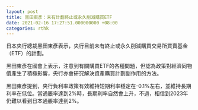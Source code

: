 ```yaml
---
layout: post
title: 黑田東彥：未有計劃終止或永久削減購買ETF
date: 2021-02-16 17:27:51.000000000 +08:00
categories: rthk
---
```


日本央行總裁黑田東彥表示，央行目前未有終止或永久削減購買交易所買賣基金（ETF）的計劃。

黑田東彥在國會上表示，注意到有關購買ETF的各種問題，但認為政策對經濟同物價產生了積極影響，央行亦會研究解決資產購買計劃副作用的方法。

黑田東彥提到，央行負利率政策有效維持短期利率穩定在-0.1%左右，並維持長期利率在低位。當通脹率達到2%時，長期利率自然會上升，不過，相信到2023年仍難以看到日本通脹率達到2%。
